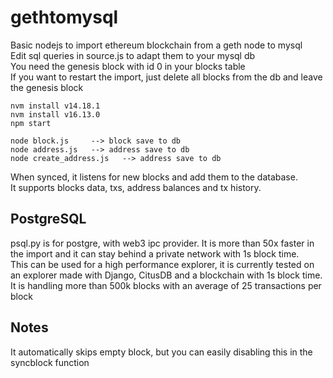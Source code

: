 # gethtomysql
Basic nodejs to import ethereum blockchain from a geth node to mysql  
Edit sql queries in source.js to adapt them to your mysql db  
You need the genesis block with id 0 in your blocks table  
If you want to restart the import, just delete all blocks from the db and leave the genesis block
  
```
nvm install v14.18.1
nvm install v16.13.0
npm start

node block.js     --> block save to db
node address.js   --> address save to db
node create_address.js   --> address save to db
```

When synced, it listens for new blocks and add them to the database.  
It supports blocks data, txs, address balances and tx history. 

## PostgreSQL  

psql.py is for postgre, with web3 ipc provider. It is more than 50x faster in the import and it can stay behind a private network with 1s block time.  
This can be used for a high performance explorer, it is currently tested on an explorer made with Django, CitusDB and a blockchain with 1s block time. It is handling more than 500k blocks with an average of 25 transactions per block

## Notes
It automatically skips empty block, but you can easily disabling this in the syncblock function

